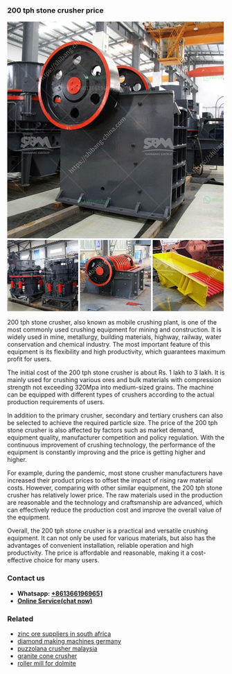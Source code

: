 <h3>200 tph stone crusher price</h3><img src='1708499147.jpg' alt=''><p>200 tph stone crusher, also known as mobile crushing plant, is one of the most commonly used crushing equipment for mining and construction. It is widely used in mine, metallurgy, building materials, highway, railway, water conservation and chemical industry. The most important feature of this equipment is its flexibility and high productivity, which guarantees maximum profit for users.</p><p>The initial cost of the 200 tph stone crusher is about Rs. 1 lakh to 3 lakh. It is mainly used for crushing various ores and bulk materials with compression strength not exceeding 320Mpa into medium-sized grains. The machine can be equipped with different types of crushers according to the actual production requirements of users.</p><p>In addition to the primary crusher, secondary and tertiary crushers can also be selected to achieve the required particle size. The price of the 200 tph stone crusher is also affected by factors such as market demand, equipment quality, manufacturer competition and policy regulation. With the continuous improvement of crushing technology, the performance of the equipment is constantly improving and the price is getting higher and higher.</p><p>For example, during the pandemic, most stone crusher manufacturers have increased their product prices to offset the impact of rising raw material costs. However, comparing with other similar equipment, the 200 tph stone crusher has relatively lower price. The raw materials used in the production are reasonable and the technology and craftsmanship are advanced, which can effectively reduce the production cost and improve the overall value of the equipment.</p><p>Overall, the 200 tph stone crusher is a practical and versatile crushing equipment. It can not only be used for various materials, but also has the advantages of convenient installation, reliable operation and high productivity. The price is affordable and reasonable, making it a cost-effective choice for many users.</p><h3>Contact us</h3><ul><li><strong>Whatsapp:&nbsp;<a href="https://wa.me/8613661969651">+8613661969651</a></strong></li><li><a href="https://swt.shibang-china.com/?git&amp;zhl&amp;200 tph stone crusher price"><strong>Online Service(chat now)</strong></a></li></ul><h3>Related</h3><ul><li><a href='zinc ore suppliers in south africa.md'>zinc ore suppliers in south africa</a></li><li><a href='diamond making machines germany.md'>diamond making machines germany</a></li><li><a href='puzzolana crusher malaysia.md'>puzzolana crusher malaysia</a></li><li><a href='granite cone crusher.md'>granite cone crusher</a></li><li><a href='roller mill for dolmite.md'>roller mill for dolmite</a></li></ul>